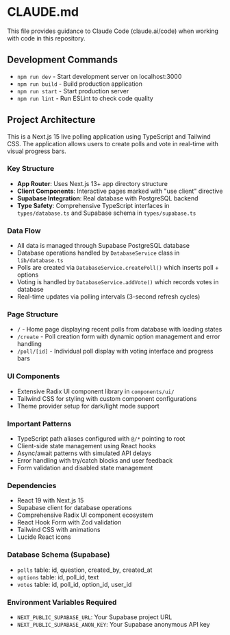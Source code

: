 # CLAUDE.md

This file provides guidance to Claude Code (claude.ai/code) when working with code in this repository.

## Development Commands

- `npm run dev` - Start development server on localhost:3000
- `npm run build` - Build production application
- `npm run start` - Start production server
- `npm run lint` - Run ESLint to check code quality

## Project Architecture

This is a Next.js 15 live polling application using TypeScript and Tailwind CSS. The application allows users to create polls and vote in real-time with visual progress bars.

### Key Structure
- **App Router**: Uses Next.js 13+ app directory structure
- **Client Components**: Interactive pages marked with "use client" directive
- **Supabase Integration**: Real database with PostgreSQL backend
- **Type Safety**: Comprehensive TypeScript interfaces in `types/database.ts` and Supabase schema in `types/supabase.ts`

### Data Flow
- All data is managed through Supabase PostgreSQL database
- Database operations handled by `DatabaseService` class in `lib/database.ts`
- Polls are created via `DatabaseService.createPoll()` which inserts poll + options
- Voting is handled by `DatabaseService.addVote()` which records votes in database
- Real-time updates via polling intervals (3-second refresh cycles)

### Page Structure
- `/` - Home page displaying recent polls from database with loading states
- `/create` - Poll creation form with dynamic option management and error handling
- `/poll/[id]` - Individual poll display with voting interface and progress bars

### UI Components
- Extensive Radix UI component library in `components/ui/`
- Tailwind CSS for styling with custom component configurations
- Theme provider setup for dark/light mode support

### Important Patterns
- TypeScript path aliases configured with `@/*` pointing to root
- Client-side state management using React hooks
- Async/await patterns with simulated API delays
- Error handling with try/catch blocks and user feedback
- Form validation and disabled state management

### Dependencies
- React 19 with Next.js 15
- Supabase client for database operations
- Comprehensive Radix UI component ecosystem
- React Hook Form with Zod validation
- Tailwind CSS with animations
- Lucide React icons

### Database Schema (Supabase)
- `polls` table: id, question, created_by, created_at
- `options` table: id, poll_id, text
- `votes` table: id, poll_id, option_id, user_id

### Environment Variables Required
- `NEXT_PUBLIC_SUPABASE_URL`: Your Supabase project URL
- `NEXT_PUBLIC_SUPABASE_ANON_KEY`: Your Supabase anonymous API key